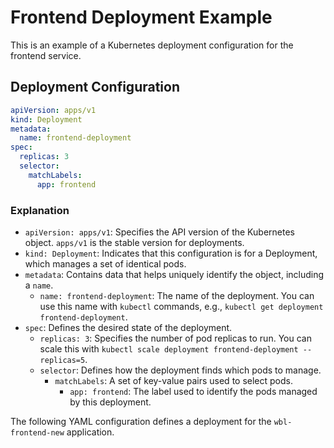 
# Frontend Deployment Example

This is an example of a Kubernetes deployment configuration for the frontend service.

## Deployment Configuration

```yaml
apiVersion: apps/v1
kind: Deployment
metadata:
  name: frontend-deployment
spec:
  replicas: 3
  selector:
    matchLabels:
      app: frontend
```

### Explanation

- `apiVersion: apps/v1`: Specifies the API version of the Kubernetes object. `apps/v1` is the stable version for deployments.
- `kind: Deployment`: Indicates that this configuration is for a Deployment, which manages a set of identical pods.
- `metadata`: Contains data that helps uniquely identify the object, including a `name`.
  - `name: frontend-deployment`: The name of the deployment. You can use this name with `kubectl` commands, e.g., `kubectl get deployment frontend-deployment`.
- `spec`: Defines the desired state of the deployment.
  - `replicas: 3`: Specifies the number of pod replicas to run. You can scale this with `kubectl scale deployment frontend-deployment --replicas=5`.
  - `selector`: Defines how the deployment finds which pods to manage.
    - `matchLabels`: A set of key-value pairs used to select pods.
      - `app: frontend`: The label used to identify the pods managed by this deployment.

The following YAML configuration defines a deployment for the `wbl-frontend-new` application.
